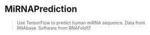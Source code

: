 # MiRNAPrediction
> Use TensorFlow to predict human miRNA sequence. 
Data from RNAbase. 
Software from RNAFold17.
